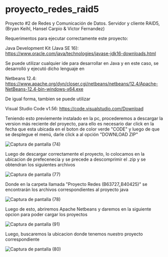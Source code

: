 # proyecto_redes_raid5

Proyecto #2 de Redes y Comunicación de Datos. Servidor y cliente RAID5, (Bryan Keihl, Hansel Carpio &amp; Victor Fernandez)


Requerimentos para ejecutar correctamente este proyecto:

Java Development Kit (Java SE 16): https://www.oracle.com/java/technologies/javase-jdk16-downloads.html

Se puede utilizar cualquier ide para desarrollar en Java y en este caso, se desarrolló y ejecutó dicho lenguaje en

Netbeans 12.4: https://www.apache.org/dyn/closer.cgi/netbeans/netbeans/12.4/Apache-NetBeans-12.4-bin-windows-x64.exe

De igual forma, tambien se puede utilizar 

Visual Studio Code v1.56: https://code.visualstudio.com/Download


Teniendo esto previemente instalado en la pc, procederemos a descargar la version más reciente del proyecto, para ello es necesario dar click en la fecha que esta ubicada en el boton de color verde "CODE" y luego de que se desplegue el menú, darle click a al opción "DOWNLOAD ZIP"

![Captura de pantalla (74)](https://user-images.githubusercontent.com/38017780/120114545-dc1cb700-c13c-11eb-9758-920782f3e380.png)

Luego de descargar correctamente el proyecto, lo colocamos en la ubicacion de prefecenecia y se precede a descomprimir el .zip y se obtendran los siguientes archivos

![Captura de pantalla (77)](https://user-images.githubusercontent.com/38017780/120114737-cc51a280-c13d-11eb-8a57-b440a34da834.png)

Donde en la carpeta llamada "Proyecto Redes (B63727_B40425)" se encontrarán los archivos correspondientes al proyecto java

![Captura de pantalla (78)](https://user-images.githubusercontent.com/38017780/120114807-16d31f00-c13e-11eb-875c-1776d4e3029e.png)

Luego de esto, abriremos Apache Netbeans y daremos en la siguiente opcion para poder cargar los proyectos

![Captura de pantalla (91)](https://user-images.githubusercontent.com/38017780/120115725-47b55300-c142-11eb-9bfe-9535477f6f57.png)

Luego, buscaremos la ubicacion donde tenemos nuestro proyecto correspondiente

![Captura de pantalla (80)](https://user-images.githubusercontent.com/38017780/120115831-daee8880-c142-11eb-9b6b-ed1cbcd62c5b.png)

